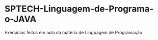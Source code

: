 # SPTECH-Linguagem-de-Programa-o-JAVA
Exercícios feitos em aula da matéria de Linguagem de Programação
